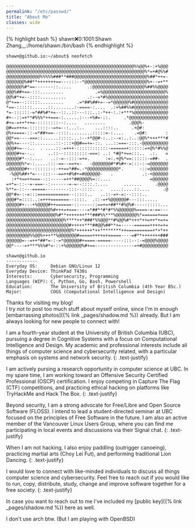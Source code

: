 ```yaml
---
permalink: "/etc/passwd/"
title: "About Me"
classes: wide
---
```

{% highlight bash %}
shawn:x:0:1001:Shawn Zhang,,,:/home/shawn:/bin/bash
{% endhighlight %}

```
shawn@github.io:~/about$ neofetch

@@@@@@@@@@@@@@@@@@@@@@@@@@@@@@@@@@@@@@@@@@@@@@@@@%%@@%+-:+%@@@
@@@@@@@@@@@@@@@@@@@@@@@@@@@@@@@@@@@@@@@@@@@@@@@@@@@@@%*=+#@%%#
@@@@@@@@@@@@@%%%%%###**###@@@@@@@@@@@@@@@@@@@@@@@@@@@@%##*++=-
@@@@@@@%##**+++++++==---:::--*@@@@@@@@@@@@@@@@@@@@@@@@%+--=+**
@@@@@@%#*==-------::.....      .:@@@@@@@@@@@@@@@@@@@@%##%%@@@@
@@@%##+==-:::.........            .=%@@@@@@@@@@@@@@@@@@@@@@@@%
@@%#*+=--::::..........        .:--=*#%@@@@@@@@@@@@@@@@@@@@@@@
@*+==--::::::.........     .=*##%##+=--=*@@@@@@%#@@@@@@@@@@@@@
*==-::::::......::........:-====-:....  .:+%##%%#@@@@@@@@@@@@@
*=-::::::-=*##%#*+=--::..::---:::..:-*++-:.:+***%@@@@@@@@@@@@@
#+--::=+**#%%%*++===-:......:---+%#=-::.     .*@@@@@@@@@@@@@@@
#+=-=++*++=-::::::::--:....   ........         .@@@%-
@#==+++=-:::::::--=+=--:...:..    ...::::..     .+@#:
@%+====-::-=*##+==--::::.........:::::=-:....    .=@#:       :
@@*==----===::......:::::...:--+*@@#-:..:--=:..:..:@@%*+++***#
@@%+=----::........::-:::+@@#==+=-::. ...::===-:::.-@@@@@@@@@@
@@@#+=--:..  . ....::-=+++-::::::::::::-======+::::::=+@%*#%%@
@@@@#+=--..     ..::--:::::::::-===: ..: *#@*+==:::..  .:.   =
@@@@@#*--:....   ..:-=--:::-=+=.      :=:.+@%*==::::::-=##-  .
@@@@@@%*=-:.....:::-==--==+=-   -@@@@@@@#*#%#+-=:::-:-=@@@@@@@
=@@@@@@#+--::::::-:-++==*##=.-*@@@@@@@@@@@@*.      -::=@@@@@@@
 -%@@%##+*=---:::---==++#%#+=#@@@@@@-   .           .:-+@@@@@@
  :+*+==++===--::-----=++*##@@@@%=::....               =@@@@@@
=+*=-::--=-===--:-------=-=--::::.:....      .......     .@@@@
%**=-::---=====---------:::--::::.  .   ....:....::....     .@
@@*#=-:-=:::============--:::::..   ..::-=+-=:--::::..
@@@#*=::::..:=+++=======--::::.  .::-=+%@@@@@@#---:::.....
@@@@@#+---+%@@@@#++======-::-----::==+=+##**#%@%#-----:::::...
@@@@@@@@@@@@@@@@@%#+++=+===----=*##**#*#*%%@@@@@@%====-=-==---
@@@@@@@@@@@@@@@@@@@%#**+++++++***###%%***%@@@@@@@@%*======+===
@@@@@@@@@@@@@@@@@@@@@@%****++*###*%%@@@**#%@@%#*+++*++=++*+=+=
@@@@@@@@@@@@@@@@@@@@@@@@#+++++***##@@%##**+=-----======++++=+=
@@@@@@@@@@@@@@@@@@@@@@@@@%*++++++*++********++==========+*+*++
@@@@@@@@@%%@@%+++**%@@@@@@@#=====++++=+=====----=#**+++++++###
@@@@@@=--=++*##*=-:-=*@@@@@@#+====-=====-----:::--:-=@@@@%@@@@
@@*----=+***%%%#*=-::+%@@@@@@%#+==---------------=+#@@@@@@@@@@

shawn@github.io
------------
Everyday OS:     Debian GNU/Linux 12
Everyday Device: ThinkPad T430s
Interests:       Cybersecurity, Programming
Languages (WIP): C, Python, Go, Bash, Powershell
Education:       The University of British Columbia (4th Year BSc.)
Major:           COGS (Computational Intelligence and Design)
```

Thanks for visiting my blog!  
I try not to post too much stuff about myself online, since I'm in enough [embarrassing photos]({% link _pages/shadow.md %}) already. But I am always looking for new people to connect with!  

I am a fourth-year student at the University of British Columbia (UBC), pursuing a degree in Cognitive Systems with a focus on Computational Intelligence and Design. My academic and professional interests include all things of computer science and cybersecurity related, with a particular emphasis on systems and network security.
{: .text-justify}

I am actively pursing a research opportunity in computer science at UBC. In my spare time, I am working toward an Offensive Security Certified Professional (OSCP) certification. I enjoy competing in Capture The Flag (CTF) competitions, and practicing ethical hacking on platforms like TryHackMe and Hack The Box.
{: .text-justify}

Beyond security, I am a strong advocate for Free/Libre and Open Source Software (FLOSS). I intend to lead a student-directed seminar at UBC focused on the principles of Free Software in the future. I am also an active member of the Vancouver Linux Users Group, where you can find me participating in local events and discussions via their Signal chat.
{: .text-justify}

When I am not hacking, I also enjoy paddling (outrigger canoeing), practicing martial arts (Choy Lei Fut), and performing traditional Lion Dancing.
{: .text-justify}

I would love to connect with like-minded individuals to discuss all things computer science and cybersecurity. Feel free to reach out if you would like to run, copy, distribute, study, change and improve software together for a free society.
{: .text-justify}

In case you want to reach out to me I've included my [public key]({% link _pages/shadow.md %}) here as well.

I don't use arch btw. (But I am playing with OpenBSD)
